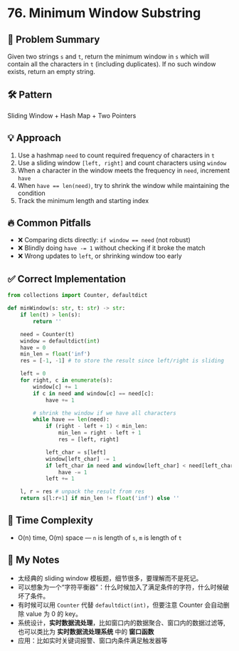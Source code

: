 # 76. Minimum Window Substring

## 🧠 Problem Summary
Given two strings `s` and `t`, return the minimum window in `s` which will contain all the characters in `t` (including duplicates). If no such window exists, return an empty string.

## 🛠️ Pattern
Sliding Window + Hash Map + Two Pointers

## 💡 Approach
1. Use a hashmap `need` to count required frequency of characters in `t`
2. Use a sliding window `[left, right]` and count characters using `window`
3. When a character in the window meets the frequency in `need`, increment `have`
4. When `have == len(need)`, try to shrink the window while maintaining the condition
5. Track the minimum length and starting index

## 🔥 Common Pitfalls
- ❌ Comparing dicts directly: `if window == need` (not robust)
- ❌ Blindly doing `have -= 1` without checking if it broke the match
- ❌ Wrong updates to `left`, or shrinking window too early

## ✅ Correct Implementation

```python
from collections import Counter, defaultdict

def minWindow(s: str, t: str) -> str:
    if len(t) > len(s):
        return ''

    need = Counter(t)
    window = defaultdict(int)
    have = 0
    min_len = float('inf')
    res = [-1, -1] # to store the result since left/right is sliding

    left = 0
    for right, c in enumerate(s):
        window[c] += 1
        if c in need and window[c] == need[c]:
            have += 1

        # shrink the window if we have all characters
        while have == len(need):
            if (right - left + 1) < min_len:
                min_len = right - left + 1
                res = [left, right]

            left_char = s[left]
            window[left_char] -= 1
            if left_char in need and window[left_char] < need[left_char]:
                have -= 1
            left += 1

    l, r = res # unpack the result from res
    return s[l:r+1] if min_len != float('inf') else ''
```

## 🧪 Time Complexity
- O(n) time, O(m) space — `n` is length of `s`, `m` is length of `t`

## 📝 My Notes
- 太经典的 sliding window 模板题，细节很多，要理解而不是死记。
- 可以想象为一个“字符平衡器”：什么时候加入了满足条件的字符，什么时候破坏了条件。
- 有时候可以用 `Counter` 代替 `defaultdict(int)`，但要注意 Counter 会自动删除 value 为 0 的 key。
- 系统设计，**实时数据流处理**，比如窗口内的数据聚合、窗口内的数据过滤等, 也可以类比为 **实时数据流处理系统** 中的 **窗口函数**
- 应用：比如实时关键词报警、窗口内条件满足触发器等
